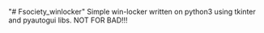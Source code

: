 "# Fsociety_winlocker" 
Simple win-locker written on python3 using tkinter and pyautogui libs. NOT FOR BAD!!!
